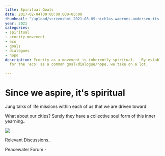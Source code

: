 ```yaml
---
title: Spiritual Goals
date: 2017-02-04T00:00:00.000+00:00
thumbnail: "/upload/screenshot_2021-03-09-nichlas-waernes-andersen-its-nwa-instagram-photos-and-videos.png"
year: 2021
categories:
- spiritual
- ecocity movement
- eco
- goals
- dialogues
- hope
description: Ecocity as a movement is inherently spiritual.   By establishing care
  for the 'eco' as a common goal/dialogue/hope, we take on a lot.

---
```

# Since we aspire, it's spiritual

Jung talks of life missions within each of us that we are driven toward 

What about our cities?   Surely they have a collective soul form of this inner yearning..

![](/upload/photo-1504198322253-cfa87a0ff25f.jpeg)

Relevant Discussions..

Peacewater Forum - 